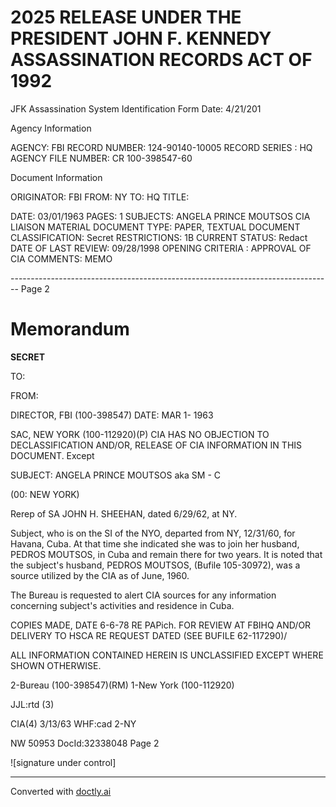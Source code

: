 # 2025 RELEASE UNDER THE PRESIDENT JOHN F. KENNEDY ASSASSINATION RECORDS ACT OF 1992
JFK Assassination System
Identification Form
Date: 4/21/201

Agency Information

AGENCY: FBI
RECORD NUMBER: 124-90140-10005
RECORD SERIES : HQ
AGENCY FILE NUMBER: CR 100-398547-60

Document Information

ORIGINATOR: FBI
FROM: NY
TO: HQ
TITLE:

DATE: 03/01/1963
PAGES: 1
SUBJECTS: ANGELA PRINCE MOUTSOS
CIA LIAISON MATERIAL
DOCUMENT TYPE: PAPER, TEXTUAL DOCUMENT
CLASSIFICATION: Secret
RESTRICTIONS: 1B
CURRENT STATUS: Redact
DATE OF LAST REVIEW: 09/28/1998
OPENING CRITERIA : APPROVAL OF CIA
COMMENTS: MEMO


-------------------------------------------------------------------------------- Page 2

# Memorandum

**SECRET**

TO:

FROM:

DIRECTOR, FBI (100-398547) DATE: MAR 1- 1963

SAC, NEW YORK (100-112920)(P) CIA HAS NO OBJECTION TO
DECLASSIFICATION AND/OR,
RELEASE OF CIA INFORMATION
IN THIS DOCUMENT. Except

SUBJECT: ANGELA PRINCE MOUTSOS aka
SM - C

(00: NEW YORK)

Rerep of SA JOHN H. SHEEHAN, dated 6/29/62, at NY.

Subject, who is on the SI of the NYO, departed from NY, 12/31/60, for Havana, Cuba. At that time she indicated she was to join her husband, PEDROS MOUTSOS, in Cuba and remain there for two years. It is noted that the subject's husband, PEDROS MOUTSOS, (Bufile 105-30972), was a source utilized by the CIA as of June, 1960.

The Bureau is requested to alert CIA sources for any information concerning subject's activities and residence in Cuba.

COPIES MADE, DATE 6-6-78
RE PAPich.
FOR REVIEW AT FBIHQ AND/OR DELIVERY
TO HSCA RE REQUEST DATED
(SEE BUFILE 62-117290)/

ALL INFORMATION CONTAINED HEREIN IS UNCLASSIFIED EXCEPT WHERE SHOWN OTHERWISE.

2-Bureau (100-398547)(RM)
1-New York (100-112920)

JJL:rtd
(3)

CIA(4)
3/13/63
WHF:cad
2-NY

NW 50953 DocId:32338048 Page 2

![signature under control]


---
Converted with [doctly.ai](https://doctly.ai)